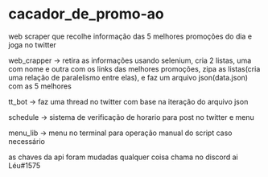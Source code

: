 # cacador_de_promo-ao
web scraper que recolhe informação das 5 melhores promoções do dia e joga no twitter

web_crapper -> retira as informações usando selenium, cria 2 listas, uma com nome e outra com os links das melhores promoções, zipa as listas(cria uma relação de paralelismo entre elas), e faz um arquivo json(data.json) com as 5 melhores

tt_bot -> faz uma thread no twitter com base na iteração do arquivo json

schedule -> sistema de verificação de horario para post no twitter e menu

menu_lib -> menu no terminal para operação manual do script caso necessário

as chaves da api foram mudadas
qualquer coisa chama no discord ai Léu#1575
